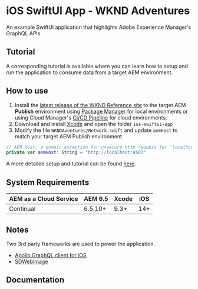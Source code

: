 # iOS SwiftUI App - WKND Adventures

An example SwiftUI application that highlights Adobe Experience Manager's GraphQL APIs.

## Tutorial

A corresponding tutorial is available where you can learn how to setup and run the application to consume data from a target AEM environment.

## How to use

1. Install the [latest release of the WKND Reference site](https://github.com/adobe/aem-guides-wknd/releases/latest) to the target AEM **Publish** environment using [Package Manager](http://localhost:4503/crx/packmgr/index.jsp) for local environments or using Cloud Manager's [CI/CD Pipeline](https://experienceleague.adobe.com/docs/experience-manager-cloud-service/implementing/using-cloud-manager/configure-pipeline.html) for cloud environments.
1. Download and install [Xcode](https://developer.apple.com/xcode/) and open the folder `ios-swiftui-app`
1. Modify the file `WKNDAventures/Network.swift` and update `aemHost` to match your target AEM Publish environment

  ```swift
  // AEM Host, a domain exception for unsecure http request for 'localhost' has been added to the project's Info.plist
  private var aemHost: String = "http://localhost:4503"
  ```

A more detailed setup and tutorial can be found [here](#).

## System Requirements

 AEM as a Cloud Service | AEM 6.5 | Xcode   | iOS | 
------------------------|---------|---------|-----|
Continual               | 6.5.10+ |  9.3+   | 14+

## Notes

Two 3rd party frameworks are used to power the application.

* [Apollo GraphQL client for iOS](https://www.apollographql.com/docs/ios/)
* [SDWebImage](https://github.com/SDWebImage/SDWebImage)

## Documentation